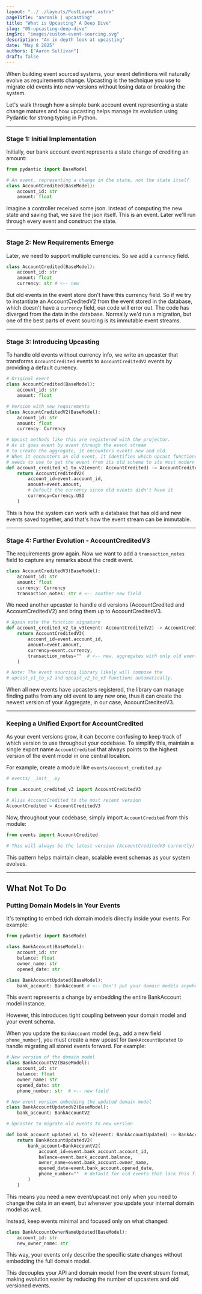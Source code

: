 ```yaml
---
layout: "../../layouts/PostLayout.astro"
pageTitle: "aaronik | upcasting"
title: "What is Upcasting? A Deep Dive"
slug: "05-upcasting-deep-dive"
imgSrc: "images/custom-event-sourcing.svg"
description: "An in depth look at upcasting"
date: "May 8 2025"
authors: ["Aaron Sullivan"]
draft: false
---
```


When building event sourced systems, your event definitions will naturally evolve as requirements change. Upcasting is the technique you use to migrate old events into new versions without losing data or breaking the system.

Let's walk through how a simple bank account event representing a state change matures and how upcasting helps manage its evolution using Pydantic for strong typing in Python.

---

### Stage 1: Initial Implementation

Initially, our bank account event represents a state change of crediting an amount:

```python
from pydantic import BaseModel

# An event, representing a change in the state, not the state itself
class AccountCredited(BaseModel):
    account_id: str
    amount: float
```

Imagine a controller received some json. Instead of computing the new state and saving that, we save the json itself. This is an event. Later we'll run through every event and construct the state.

---

### Stage 2: New Requirements Emerge

Later, we need to support multiple currencies. So we add a `currency` field.

```python
class AccountCredited(BaseModel):
    account_id: str
    amount: float
    currency: str # <-- new
```

But old events in the event store don't have this currency field. So if we try to
instantiate an AccountCreditedV2 from the event stored in the database, which doesn't
have a `currency` field, our code will error out. The code has diverged from the data
in the database. Normally we'd run a migration, but one of the best parts of event sourcing
is its immutable event streams.

---

### Stage 3: Introducing Upcasting

To handle old events without currency info, we write an upcaster that transforms `AccountCredited` events to `AccountCreditedV2` events by providing a default currency.

```python
# Original event
class AccountCredited(BaseModel):
    account_id: str
    amount: float

# Version with new requirements
class AccountCreditedV2(BaseModel):
    account_id: str
    amount: float
    currency: Currency

# Upcast methods like this are registered with the projector.
# As it goes event by event through the event stream
# to create the aggregate, it encounters events new and old.
# When it encounters an old event, it identifies which upcast functions it
# needs to use to get the event from its old schema to its most modern one.
def account_credited_v1_to_v2(event: AccountCredited) -> AccountCreditedV2:
    return AccountCreditedV2(
        account_id=event.account_id,
        amount=event.amount,
        # Default the currency since old events didn't have it
        currency=Currency.USD
    )
```

This is how the system can work with a database that has old and new events saved together,
and that's how the event stream can be immutable.

---

### Stage 4: Further Evolution - AccountCreditedV3

The requirements grow again. Now we want to add a `transaction_notes` field to capture any remarks about the credit event.

```python
class AccountCreditedV3(BaseModel):
    account_id: str
    amount: float
    currency: Currency
    transaction_notes: str # <-- another new field
```

We need another upcaster to handle old versions (AccountCredited and AccountCreditedV2) and bring them up to AccountCreditedV3.

```python
# Again note the function signature
def account_credited_v2_to_v3(event: AccountCreditedV2) -> AccountCreditedV3:
    return AccountCreditedV3(
        account_id=event.account_id,
        amount=event.amount,
        currency=event.currency,
        transaction_notes=""  # <-- new, aggregates with only old events get empty notes
    )

# Note: The event sourcing library likely will compose the
# upcast_v1_to_v2 and upcast_v2_to_v3 functions automatically.
```

When all new events have upcasters registered, the library can manage finding paths from any old event to any new one, thus it can create the newest version of your Aggregate, in our case, AccountCreditedV3.

---

### Keeping a Unified Export for AccountCredited

As your event versions grow, it can become confusing to keep track of which version to use throughout your codebase. To simplify this, maintain a single export name `AccountCredited` that always points to the highest version of the event model in one central location.

For example, create a module like `events/account_credited.py`:

```python
# events/__init__.py

from .account_credited_v3 import AccountCreditedV3

# Alias AccountCredited to the most recent version
AccountCredited = AccountCreditedV3
```

Now, throughout your codebase, simply import `AccountCredited` from this module:

```python
from events import AccountCredited

# This will always be the latest version (AccountCreditedV3 currently)
```

This pattern helps maintain clean, scalable event schemas as your system evolves.

---

## What Not To Do

### Putting Domain Models in Your Events

It's tempting to embed rich domain models directly inside your events. For example:

```python
from pydantic import BaseModel

class BankAccount(BaseModel):
    account_id: str
    balance: float
    owner_name: str
    opened_date: str

class BankAccountUpdated(BaseModel):
    bank_account: BankAccount # <-- Don't put your domain models anywhere in your events!
```

This event represents a change by embedding the entire BankAccount model instance.

However, this introduces tight coupling between your domain model and your event schema.

When you update the `BankAccount` model (e.g., add a new field `phone_number`), you must create a new upcast for `BankAccountUpdated` to handle migrating all stored events forward. For example:

```python
# New version of the domain model
class BankAccountV2(BaseModel):
    account_id: str
    balance: float
    owner_name: str
    opened_date: str
    phone_number: str  # <-- new field

# New event version embedding the updated domain model
class BankAccountUpdatedV2(BaseModel):
    bank_account: BankAccountV2

# Upcaster to migrate old events to new version

def bank_account_updated_v1_to_v2(event: BankAccountUpdated) -> BankAccountUpdatedV2:
    return BankAccountUpdatedV2(
        bank_account=BankAccountV2(
            account_id=event.bank_account.account_id,
            balance=event.bank_account.balance,
            owner_name=event.bank_account.owner_name,
            opened_date=event.bank_account.opened_date,
            phone_number=""  # default for old events that lack this field
        )
    )
```

This means you need a new event/upcast not only when you need to change the data in an event, but whenever you update your internal domain model as well.

Instead, keep events minimal and focused only on what changed:

```python
class BankAccountOwnerNameUpdated(BaseModel):
    account_id: str
    new_owner_name: str
```

This way, your events only describe the specific state changes without embedding the full domain model.

This decouples your API and domain model from the event stream format, making evolution easier by reducing the number of upcasters and old versioned events.
